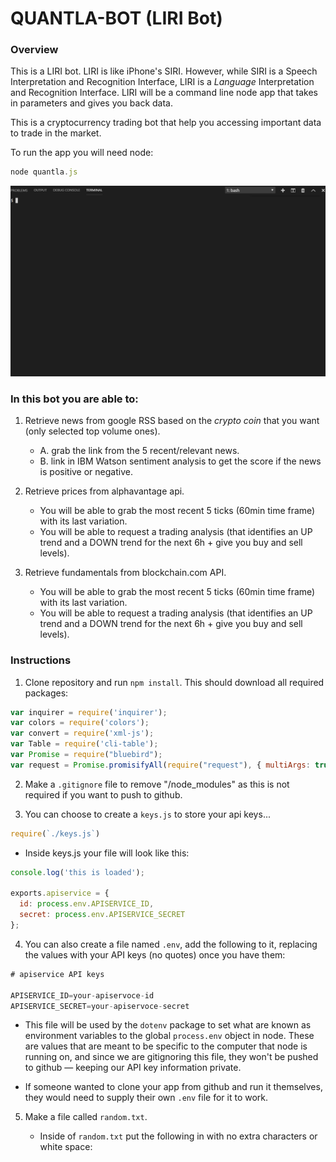 # QUANTLA-BOT (LIRI Bot)

### Overview

This is a LIRI bot. LIRI is like iPhone's SIRI. However, while SIRI is a Speech Interpretation and Recognition Interface, LIRI is a _Language_ Interpretation and Recognition Interface. LIRI will be a command line node app that takes in parameters and gives you back data.

This is a cryptocurrency trading bot that help you accessing important data to trade in the market.

To run the app you will need node:
```js
node quantla.js
```

![Screenshot](images/quantla-bot_gif.gif)

### In this bot you are able to:

1. Retrieve news from google RSS based on the *crypto coin* that you want (only selected top volume ones).
    * A. grab the link from the 5 recent/relevant news.
    * B. link in IBM Watson sentiment analysis to get the score if the news is positive or negative.

2. Retrieve prices from alphavantage api.
    * You will be able to grab the most recent 5 ticks (60min time frame) with its last variation.
    * You will be able to request a trading analysis (that identifies an UP trend and a DOWN trend for the next 6h + give you buy and sell levels).

3. Retrieve fundamentals from blockchain.com API.
    * You will be able to grab the most recent 5 ticks (60min time frame) with its last variation.
    * You will be able to request a trading analysis (that identifies an UP trend and a DOWN trend for the next 6h + give you buy and sell levels).



### Instructions

1. Clone repository and run `npm install`. This should download all required packages:

```js
var inquirer = require('inquirer');
var colors = require('colors');
var convert = require('xml-js');
var Table = require('cli-table');
var Promise = require("bluebird");
var request = Promise.promisifyAll(require("request"), { multiArgs: true });
```

2. Make a `.gitignore` file to remove "/node_modules" as this is not required if you want to push to github.

3. You can choose to create a `keys.js` to store your api keys... 
```js 
require(`./keys.js`)
```

* Inside keys.js your file will look like this:

```js
console.log('this is loaded');

exports.apiservice = {
  id: process.env.APISERVICE_ID,
  secret: process.env.APISERVICE_SECRET
};
```

4. You can also create a file named `.env`, add the following to it, replacing the values with your API keys (no quotes) once you have them:

```js
# apiservice API keys

APISERVICE_ID=your-apiservoce-id
APISERVICE_SECRET=your-apiservoce-secret

```

* This file will be used by the `dotenv` package to set what are known as environment variables to the global `process.env` object in node. These are values that are meant to be specific to the computer that node is running on, and since we are gitignoring this file, they won't be pushed to github &mdash; keeping our API key information private.

* If someone wanted to clone your app from github and run it themselves, they would need to supply their own `.env` file for it to work.

5. Make a file called `random.txt`.

   * Inside of `random.txt` put the following in with no extra characters or white space:

